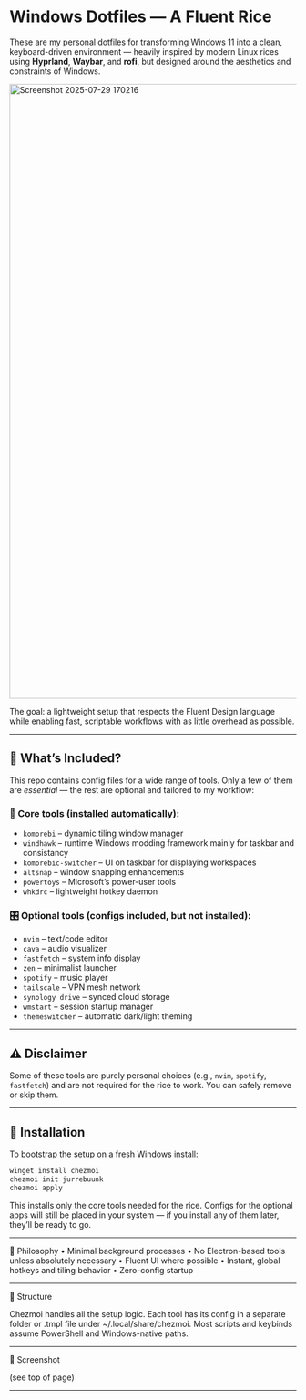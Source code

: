 # Windows Dotfiles — A Fluent Rice

These are my personal dotfiles for transforming Windows 11 into a clean, keyboard-driven environment — heavily inspired by modern Linux rices using **Hyprland**, **Waybar**, and **rofi**, but designed around the aesthetics and constraints of Windows.

<img width="2559" height="1079" alt="Screenshot 2025-07-29 170216" src="https://github.com/user-attachments/assets/5e87bb02-bef1-4376-a7e1-601853719320" />

The goal: a lightweight setup that respects the Fluent Design language while enabling fast, scriptable workflows with as little overhead as possible.

---

## 🔧 What’s Included?

This repo contains config files for a wide range of tools. Only a few of them are *essential* — the rest are optional and tailored to my workflow:

### 🧩 Core tools (installed automatically):
- `komorebi` – dynamic tiling window manager
- `windhawk` – runtime Windows modding framework mainly for taskbar and consistancy
- `komorebic-switcher` – UI on taskbar for displaying workspaces
- `altsnap` – window snapping enhancements
- `powertoys` – Microsoft’s power-user tools
- `whkdrc` – lightweight hotkey daemon

### 🎛️ Optional tools (configs included, but not installed):
- `nvim` – text/code editor
- `cava` – audio visualizer
- `fastfetch` – system info display
- `zen` – minimalist launcher
- `spotify` – music player
- `tailscale` – VPN mesh network
- `synology drive` – synced cloud storage
- `wmstart` – session startup manager
- `themeswitcher` – automatic dark/light theming

---

## ⚠️ Disclaimer

Some of these tools are purely personal choices (e.g., `nvim`, `spotify`, `fastfetch`) and are not required for the rice to work. You can safely remove or skip them.

---

## 🚀 Installation

To bootstrap the setup on a fresh Windows install:

```powershell
winget install chezmoi
chezmoi init jurrebuunk
chezmoi apply
```

This installs only the core tools needed for the rice.
Configs for the optional apps will still be placed in your system — if you install any of them later, they’ll be ready to go.

---

🧠 Philosophy
	•	Minimal background processes
	•	No Electron-based tools unless absolutely necessary
	•	Fluent UI where possible
	•	Instant, global hotkeys and tiling behavior
	•	Zero-config startup

---

📂 Structure

Chezmoi handles all the setup logic. Each tool has its config in a separate folder or .tmpl file under ~/.local/share/chezmoi.
Most scripts and keybinds assume PowerShell and Windows-native paths.

---

📸 Screenshot

(see top of page)

---


